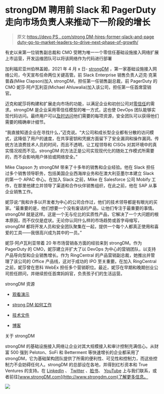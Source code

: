 # strongDM 聘用前 Slack 和 PagerDuty 走向市场负责人来推动下一阶段的增长

> 原文:[https://devo PS . com/strong DM-hires-former-slack-and-page duty-go-to-market-leaders-to-drive-next-phase-of-growth/](https://devops.com/strongdm-hires-former-slack-and-pagerduty-go-to-market-leaders-to-drive-next-phase-of-growth/)

有史以来第一位销售副总裁和 CMO 受聘为唯一一个零信任基础设施接入网络扩展上市运营，开发运维团队可以将该网络作为代码进行部署

加利福尼亚州伯林盖姆，2021 年 4 月 x 日- [strongDM](https://www.strongdm.com/) ，第一家基础设施接入网络公司，今天宣布任命两位关键高管。前 Slack Enterprise 销售负责人迈克·克莱普森(Mike Clapson)加入 strongDM，担任第一任销售副总裁，前 PagerDuty 的 CMO 妮莎·阿卢瓦利亚(Michael Ahluwalia)加入该公司，担任第一任首席营销官。

迈克和妮莎将构建和扩展走向市场的功能，以满足企业和初创公司对[零信任](https://www.strongdm.com/blog/what-is-zero-trust)的需求。strongDM 是企业采用零信任模型的唯一方式，这也使 DevOps 团队能够实现代码访问。最终用户可以[及时访问](https://www.strongdm.com/blog/just-in-time-access-for-developers)他们需要的每项资源，安全团队可以获得他们需要的精确审计细节。

“我直接知道企业在寻找什么，”迈克说。“大公司和成长型企业都有分散的访问模式，这降低了用户的速度，在共享密钥和凭据方面留下了安全漏洞和操作漏洞。传统方法浪费技术人员的时间，而且不透明，让工程领导和 CISOs 对其环境中的真实情况视而不见。strongDM 的方法正是公司实现现代化的随处工作模式所需要的，而不会影响用户体验或网络安全。”

Mike Clapson 为 strongDM 带来了十多年的销售和企业经验。他在 Slack 担任过多个销售领导职务，包括美国企业西海岸业务和在澳大利亚墨尔本建立 Slack 的第一个 APAC 中心。在加入 Slack 之前，Mike 在 Salesforce 公司 Mobify 工作，在那里他建立并领导了渠道和合作伙伴销售组织，在此之前，他在 SAP 从事企业销售工作。

妮莎说:“我和许多以开发者为中心的公司合作过，他们的技术领导都是有眼光的买家。“最重要的是，他们想要一个没有废话的产品，让他们专注于最重要的事情。strongDM 就是这样。这是一个无与伦比的实质性产品，它解决了一个大问题的根本原因，而不仅仅是症状。无论你认同什么样的市场趋势或首字母缩写，strongDM 都将开发人员和安全团队聚集在一起，提供一个每个人都真正使用和喜爱的工具——我很高兴成为其中的一员。”

妮莎·阿卢瓦利亚带着 20 年市场营销各方面的经验来到 strongDM。作为 PagerDuty 的 CMO，妮莎建立并扩大了以 DevOps 为中心的营销团队，以支持产品导向型和企业销售增长。作为 RingCentral 的产品营销副总裁，她推出并管理了该公司的 Office 产品线，这对于成功的 IPO 至关重要。在加入 RingCentral 之前，妮莎曾在思科 WebEx 担任多个营销职位。最近，妮莎在早期和晚期创业公司担任顾问，并继续担任首席妈妈官，负责孩子们的生活运营。

strongDM 资源

*   [观看演示](https://youtu.be/ntya53IdTlg)

*   [strong DM 如何工作](https://www.strongdm.com/how-it-works)

*   [技术文件](https://www.strongdm.com/docs/)

*   [博客](https://www.strongdm.com/blog)

关于 strongDM

strongDM 的基础设施接入网络让企业对其大规模接入和审计控制充满信心。从财富 500 强到 Peloton、SoFi 和 Betterment 等快速增长的企业都采用了 strongDM，它为基础架构团队提供了所需的便利性、可见性和控制力，而这些控制力不会妨碍任何人。strongDM 的总部设在各地，并得到红杉资本和 True Ventures 的支持。在 [LinkedIn](https://www.linkedin.com/company/9446266/admin/) 、 [Twitter](https://twitter.com/strongdm) 、[脸书](https://www.facebook.com/strongdm/)、 [YouTube](https://www.youtube.com/channel/UCYMSnwT5uCwczfT0hrWelkQ) 上与我们联系，或者前往[www.strongDM.com](http://www.strongdm.com)了解更多信息。

![](../Images/80fa6adcfc3f64d015030e2a410150ff.png)